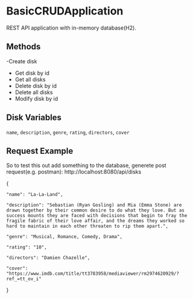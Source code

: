 
# BasicCRUDApplication

REST API application with in-memory database(H2).




## Methods

-Create disk
- Get disk by id
- Get all disks
- Delete disk by id
- Delete all disks
- Modify disk by id




## Disk Variables



`name`, `description`, `genre`, `rating`, `directors`, `cover`




## Request Example
So to test this out add something to the database, generete post request(e.g. postman): http://localhost:8080/api/disks

{

    "name": "La-La-Land",

    "description": "Sebastian (Ryan Gosling) and Mia (Emma Stone) are drawn together by their common desire to do what they love. But as success mounts they are faced with decisions that begin to fray the fragile fabric of their love affair, and the dreams they worked so hard to maintain in each other threaten to rip them apart.",

    "genre": "Musical, Romance, Comedy, Drama",

    "rating": "10",

    "directors": "Damien Chazelle",

    "cover": "https://www.imdb.com/title/tt3783958/mediaviewer/rm2974620929/?ref_=tt_ov_i"
}



